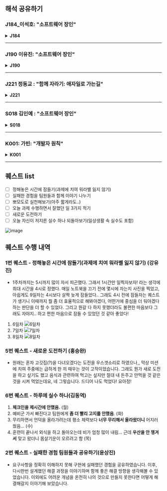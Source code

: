 ## 해석 공유하기

### J184\_이석호: "소프트웨어 장인"

<details>
<summary> <strong> J184 </strong></summary>

더 나은 소프트웨어 개발을 위해서는 장인정신이 필요하다.
이러한 소프트웨어 장신 정신을 기르기 위한 개발자의 태도에는 여러가지 것들이 있다.
먼저 개발자의 교육은 기업의 의무가 아님을 기억하고 스스로 자신의 계발할 수 있는 사람이 되어야 한다.
책에서 소개한 자기계발의 종류로는 다음과 같은 것들이 있다.

- 자신이 학습한 내용을 블로그 등에 기록하기
- 유명한 개발자의 SNS를 팔로우하고 확인하기
- 기한이나 다른 것들에 구애받지않는 정말 자기가 하고 싶은 펫프로젝트
- 동시에 사회성을 잃지 않기, 다른 개발자들과 어울리기
- 워라밸을 지키며 생활하기
- 정해진 짧은 시간에 확실히 집중하는 뽀모도로

#### J190\_이유진 님

부트캠프와 나의 성장에 도움 될 수 있는 부분
그래서 소프트웨어 장인 파트
기업에서 시키는 것만 하면 안된다 → 부스트캠프의 경우 알아서 미션수행 →자신이 스스로 무엇을 해야할지 알아야됨
무엇을 하든지 페이스 유지 → 부스트캠프에서 날 샌 경험 → 쓸데 없는 시간을 보내고 있지 않은지 점검해보기

#### J221\_정동교 님

소프트웨어 개발자 → 협상 설득, 독창적인 개발(설계부터 개발까지)
컴퓨터 프로그래머 → 코더(누군가 시켜서 코드만 짜는 사람)
AI가 대체하기 쉬운건 컴퓨터 프로그래머 → 개발자가 되도록 노력하자

#### K001\_가빈 님

오류를 해결하고 나면 그 때가 기억이 잘남
~소리 안들려서 놓침ㅠㅠ

#### S018\_김인예 님

기업들이 애자일 프로세스를 채택하지만 무조건 좋은 프로그램이 나오지는 않는다.
너무 하나에만 매몰되지 않도록 다양한 방식을 적재적소에 사용
부스트캠프에서도 하나에 매몰되다 보면 잘못된 결과가 나올 수도

</details>

---

### J190 이유진: "소프트웨어 장인"

<details> 
<summary> <strong> J190 </strong> </summary>

인상 깊었던 구절을 바탕으로 서로의 경험을 공유하는 시간을 가졌다.

> **공장 노동자들은 회사가 시키는 대로만 일을 한다.
> 장인이 되고 싶다면 스스로를 발전시키는데 돈과 시간을 들여야 한다.
> 자신이 주체로서 언제, 무엇을 배울지 결정해야 한다. (소프트웨어 장인 4장 속 내용)**

→ 자신이 주체로서 언제, 무엇을 배울지 결정해야 하는 게 챌린지에서 미션을 수행하는 것과 닮아 있다고 생각했다. 장인으로 거듭나기 위해 부스트캠프에서 우리가 스스로 성장할 수 있는 습관을 갖춰야함을 느꼈다. 팀원분들과 이야기를 나눠보니 다른 책에서도 비슷한 이야기를 하고 있어 공감이 되었다고 하셨다.

> **무엇을 하든지 페이스를 유지하는 것이 중요하다. (소프트웨어 장인 4장 속 내용)**

→ 미션 수행하면서 생활의 균형을 맞추기가 어렵다. 팀원분들 모두 공감하는 부분이 많았다. 1주차에는 균형을 맞출 수 있을지 대부분 걱정했던 것 같다. 페이스를 맞추기 위해서는 쓸데 없이 보내고 있는 시간이 있는지 점검하는 것이 좋다고 책에서 이야기한다.

소프트장인이 갖춰야할 태도와 부스트캠프에서 중요하게 생각하는 가치가 맞물리는 부분이 많아 신기했다.

</details>

---

### J221 정동교 : "함께 자라기: 애자일로 가는길"

<details> 
<summary> <strong> J221</strong></summary>
#### 인상 깊었던 것
미국 옥스포드에서 발행한 `고용의 미래` 라는 논문애서 어떤 직업이 AI에 대체될 수 있나?를 조사한 것이 있다.

인상 깊었던 것은 개발 관련 직군을 두 가지로 나눈 것인데, 소프트웨어 개발자는 대체될 확률이 4.2프로
컴퓨터 프로그래머는 대체될 확률이 45프로로 차이가 난다는 것이다.

두 직업의 차이가 뭘까를 생각해보면 컴퓨터 프로그래머는 협상 설득 상호작용과 같은 부분이 없이 단순 코드를 작성하는 경우이다. 반면 소프트웨어개발자는 고민과 설계 상호작용이 높고 독창성이 요구된다.

이것을 경계해서 어떤 개발자로 성장할지 고민해볼 수 있었다.

그래서 연차가 쌓이거나 개발 경력이 쌓일 때 내가 독창적으로 일을 해내고 있는지를 체크해야한다. 특히 경력이 쌓일 수록 맡은 일만 쉽게 처리하게되면서 독창성이 줄어드는 것을 경계하면서 성장해나가야한다.

그리고 애자일스럽게 일을해야한다. 빠른 피드백과 해당 단계에서 타당하게 일을 해야 빠르게 성장하는 소프트웨어 개발자가 될 수 있다.

</details>

---

### S018 김인예 : "소프트웨어 장인"

<details> 
<summary> <strong> S018 </strong> </summary>
인상 깊었던 구절: 보통 애자일 전환은 절차에만 집중하고 사람들에 대한 기술적인 훈련에는 관심을 크게 두지 않는다. (생략) 기존의 똑같은 개발자, 똑같은 습관을 가진 사람들이 갑자기 멋진 소프트웨어를 만들기 시작할 것이라 믿는다. (생략) 불행하게도 결코 그렇지 않다. (생략) 애자일의 모든 절차에는 기술적 탁월함이 전제 되어있다.

이유: 절차와 개발자의 능력 결국 하나만 바뀌어서는 개선되지 않는다는 것이 인상 깊었다. 부스트 캠프에서 미션을 하다 보면 설계, 학습, 구현 등 많은 과정을 진행하게 되는데 어느 하나에 매몰되면 안 될 것 같다는 생각했다.

동료들과 나눈 의견: 미션을 진행하면서 매몰했던 경험에 관해서 이야기를 주고받았다.

</details>

---

### K001: 가빈: "개발자 원칙"

<details>
<summary><strong> K001 </strong> </summary>

#### 노동자

> 개발자는 공장에 자기만의 생산설비를 들고 들어가서 일하는 노동자

#### 오류를 만날 때가 가장 성장하기 좋을 때다

- 프로젝를 하면서 쉽게 해결된 문제나 코드들은 별로 기억에 남지 않지만, 오류를 만나서 많이 부딪혀보고 직접 해결한 문제들은 오래 기억에 남는다
- 인예님이 직접 스택 오버 플로우 오류를 확인한 이야기를 들으면서 직접 과거에 오류를 해결하기 위해 소스코드를 모두까서 확인했던 기억이 있다.
- 소스 코드를 직접 확인하기 → HashMap을 뜯어서 확인하거나, 테스트를 하면서 확인하기

#### 매몰되지 않기

- 실제로 첫 날 과제를 구현 할 때, 예시에 나온 특정 예시들로만 확인해봤다.
  - "AM"과 "PM"이 들어오는지, 그리고 인원수와 시간만 확인했다.
  - 다음날 피어 세션 때, 데이터가 입력되지 않았을 경우와 시간과 인원이 들어올 자리에 숫자가 아닌 값이 들어올 경우 오류가 발생하는 것을 생각하지 못했다.

</details>

---

## 퀘스트 list

- [ ] 정해놓은 시간에 잠들기(과제에 치여 워라밸 잃지 않기)
- [ ] 실패한 경험을 팀원들과 함께 이야기 나누기
- [ ] 뽀모도로 실천해보기(아주 짧게라도..)
- [ ] 오늘 과제 수행하면서 잘했던 일 3가지 적기
- [ ] 새로운 도전하기
- [ ] 오늘 자신이 저지른 실수 하나 되돌아보기(일상생활 속 실수도 포함)

![image](https://github.com/user-attachments/assets/0288f26a-3303-42f9-972e-1eabd1fd9760)

## 퀘스트 수행 내역

### 1번 퀘스트 - 정해놓은 시간에 잠들기(과제에 치여 워라벨 잃지 않기) (강유진)

- 1주차까지는 5시까지 많이 자서 피곤했다. 그래서 1시간만 일찍자보자! 라는 생각에 최대 시간을 4시로 정했다. 매일 노트북을 끄기 전에 몇시에 자는지 사진을 찍었고, 아쉽게도 9일차는 4시보다 살짝 늦게 잠들었다.. 그래도 4시 전에 잠들자는 퀘스트가 생기니 이때까지 뭘 좀 더 효율적으로 해봐야겠다, 어떤거에 중심을 더 둬야겠다 하는 판단을 더 할 수 있었다. 그리고 뭔갈 다 하지 못했더라도 불편한 마음보다 그래도 자야지.. 하고 편한 마음으로 잠들 수 있었던 것 같아 좋았다!
1. 6일차
![6일차](https://github.com/user-attachments/assets/d2442873-f5a3-42a0-a6bf-29f6cf7ecd4a)
2. 7일차
![7일차](https://github.com/user-attachments/assets/b0f0e21d-a3c6-43a5-8a10-dae76c6cfd32)
4. 8일차
![8일차](https://github.com/user-attachments/assets/d729652b-b1bd-4d07-a431-16e9d4352c82)

### 5번 퀘스트 - 새로운 도전하기 (홍승완)
- 원래는 혼자 고깃집(?)을 다녀오겠다는 도전을 우스갯소리로 하였으나,, 막상 미션에 치여 주중에는 급하게 한 끼 때우는 것이 고작이었습니다. 그래도 뭔가 새로 도전을 하고 싶기도 했고 음식과 관련하여 먹고는 싶지만 절대 내 돈주고 안먹을 것 같은 것을 시켜 먹었는데요, 네 그렇습니다. 드디어 나도 먹었다! 요아정!

### 6번 퀘스트 - 하루에 실수 하나(김동역)

1. **체크인을 제시간에 안했음.** (월)
2. 예비군 가서 빠진다고 팀원에게 **좀 더 빨리 고지를 안했음**. (화)
3. 무리하면서 언덕을 올라가려는데 평소 체력보다 **너무 무리해서 올라왔더니** 어지러웠음... (수)
4. 훈련이 끝나서 외식을 하고 돌아오는데 비가 엄청 많이 내림... 근데 **우산을 안 챙겨서** 맞고 왔더니 몸살기운이 오르려고 함 (목) 

### 2번 퀘스트 - 실패한 경험 팀원들과 공유하기(윤상진)

- 요구사항을 정확히 이해하지 못해 구현에 실패했던 경험을 공유하였습니다. 이후, 다시한번 설계했던 해결 과정을 이야기하며 함께 좋은 해결 방향을 생각해볼 수 있었습니다. 이외에도 어려운 개념을 온전히 나의 것으로 만들지 못한다면 어떻게 해결해갈지 이야기해 보았습니다.
